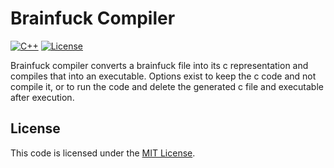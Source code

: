 Brainfuck Compiler
==================
[![C++](https://img.shields.io/static/v1?label=C%2B%2B&message=v17&color=purple&link=https://docs.microsoft.com/en-us/cpp/?view=msvc-160)](https://docs.microsoft.com/en-us/cpp/?view=msvc-160) [![License](https://img.shields.io/badge/license-MIT-blue.svg?label=License&link=https://mit-license.org/)](./LICENSE)

Brainfuck compiler converts a brainfuck file into its c representation and compiles that into an executable. Options exist to keep the c code and not compile it, or to run the code and delete the generated c file and executable after execution.

## License
This code is licensed under the [MIT License](./LICENSE).
